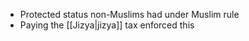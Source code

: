 - Protected status non-Muslims had under Muslim rule
- Paying the [[Jizya|jizya]] tax enforced this
